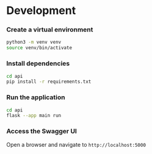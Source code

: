 # Development

### Create a virtual environment
```bash
python3 -m venv venv
source venv/bin/activate
```

### Install dependencies
```bash
cd api
pip install -r requirements.txt
```

### Run the application
```bash
cd api
flask --app main run
```

### Access the Swagger UI
Open a browser and navigate to `http://localhost:5000`

